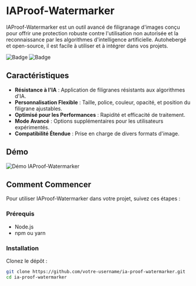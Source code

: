 # IAProof-Watermarker

IAProof-Watermarker est un outil avancé de filigranage d'images conçu pour offrir une protection robuste contre l'utilisation non autorisée et la reconnaissance par les algorithmes d'intelligence artificielle. Autohebergé et open-source, il est facile à utiliser et à intégrer dans vos projets.

![Badge](https://img.shields.io/badge/version-0.1.0-brightgreen) ![Badge](https://img.shields.io/badge/license-MIT-blue)

## Caractéristiques

- **Résistance à l'IA** : Application de filigranes résistants aux algorithmes d'IA.
- **Personnalisation Flexible** : Taille, police, couleur, opacité, et position du filigrane ajustables.
- **Optimisé pour les Performances** : Rapidité et efficacité de traitement.
- **Mode Avancé** : Options supplémentaires pour les utilisateurs expérimentés.
- **Compatibilité Étendue** : Prise en charge de divers formats d'image.

## Démo

![Démo IAProof-Watermarker](lien-vers-image-démo)

## Comment Commencer

Pour utiliser IAProof-Watermarker dans votre projet, suivez ces étapes :

### Prérequis

- Node.js
- npm ou yarn

### Installation

Clonez le dépôt :

```bash
git clone https://github.com/votre-username/ia-proof-watermarker.git
cd ia-proof-watermarker
